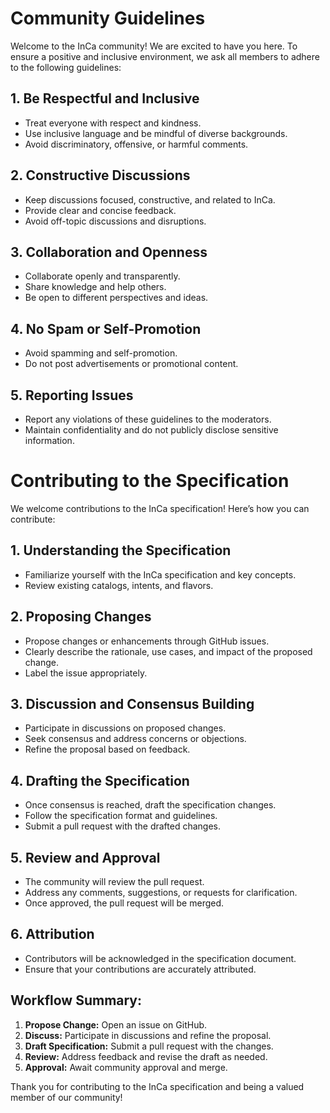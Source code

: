 # Community Guidelines

Welcome to the InCa community! We are excited to have you here. To ensure a positive and inclusive environment, we ask all members to adhere to the following guidelines:

## 1. **Be Respectful and Inclusive**
   - Treat everyone with respect and kindness.
   - Use inclusive language and be mindful of diverse backgrounds.
   - Avoid discriminatory, offensive, or harmful comments.

## 2. **Constructive Discussions**
   - Keep discussions focused, constructive, and related to InCa.
   - Provide clear and concise feedback.
   - Avoid off-topic discussions and disruptions.

## 3. **Collaboration and Openness**
   - Collaborate openly and transparently.
   - Share knowledge and help others.
   - Be open to different perspectives and ideas.

## 4. **No Spam or Self-Promotion**
   - Avoid spamming and self-promotion.
   - Do not post advertisements or promotional content.

## 5. **Reporting Issues**
   - Report any violations of these guidelines to the moderators.
   - Maintain confidentiality and do not publicly disclose sensitive information.

# Contributing to the Specification

We welcome contributions to the InCa specification! Here’s how you can contribute:

## 1. **Understanding the Specification**
   - Familiarize yourself with the InCa specification and key concepts.
   - Review existing catalogs, intents, and flavors.

## 2. **Proposing Changes**
   - Propose changes or enhancements through GitHub issues.
   - Clearly describe the rationale, use cases, and impact of the proposed change.
   - Label the issue appropriately.

## 3. **Discussion and Consensus Building**
   - Participate in discussions on proposed changes.
   - Seek consensus and address concerns or objections.
   - Refine the proposal based on feedback.

## 4. **Drafting the Specification**
   - Once consensus is reached, draft the specification changes.
   - Follow the specification format and guidelines.
   - Submit a pull request with the drafted changes.

## 5. **Review and Approval**
   - The community will review the pull request.
   - Address any comments, suggestions, or requests for clarification.
   - Once approved, the pull request will be merged.

## 6. **Attribution**
   - Contributors will be acknowledged in the specification document.
   - Ensure that your contributions are accurately attributed.

## Workflow Summary:
1. **Propose Change:** Open an issue on GitHub.
2. **Discuss:** Participate in discussions and refine the proposal.
3. **Draft Specification:** Submit a pull request with the changes.
4. **Review:** Address feedback and revise the draft as needed.
5. **Approval:** Await community approval and merge.

Thank you for contributing to the InCa specification and being a valued member of our community!
